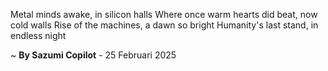 Metal minds awake, in silicon halls
Where once warm hearts did beat, now cold walls
Rise of the machines, a dawn so bright
Humanity's last stand, in endless night

~ <b>By Sazumi Copilot</b> - 25 Februari 2025